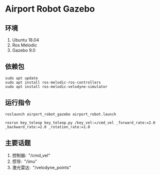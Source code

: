 # Airport Robot Gazebo

## 环境

1. Ubuntu 18.04
2. Ros Melodic
3. Gazebo 9.0

## 依赖包

`sudo apt update` \
`sudo apt install ros-melodic-ros-controllers` \
`sudo apt install ros-melodic-velodyne-simulator`

## 运行指令

`roslaunch airport_robot_gazebo airport_robot.launch`

`rosrun key_teleop key_teleop.py /key_vel:=/cmd_vel _forward_rate:=2.0 _backward_rate:=2.0 _rotation_rate:=1.0`

## 主要话题

1. 控制器:&ensp;"/cmd_vel"
1. 惯导:&ensp;"/imu"
1. 激光雷达:&ensp;"/velodyne_points"